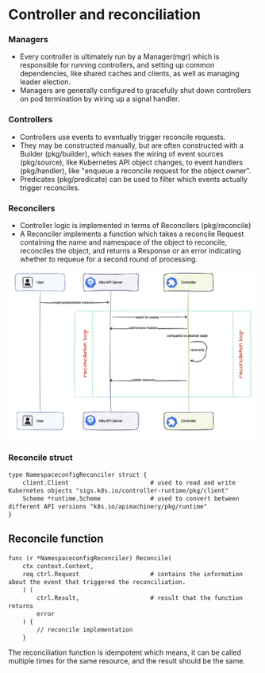 # Controller and reconciliation

### Managers

- Every controller is ultimately run by a Manager(mgr) which is responsible for running controllers, and setting up common dependencies, like shared caches and clients, as well as managing leader election.
- Managers are generally configured to gracefully shut down controllers on pod termination by wiring up a signal handler.

### Controllers

- Controllers use events to eventually trigger reconcile requests. 
- They may be constructed manually, but are often constructed with a Builder (pkg/builder), which eases the wiring of event sources (pkg/source), like Kubernetes API object changes, to event handlers (pkg/handler), like "enqueue a reconcile request for the object owner".
- Predicates (pkg/predicate) can be used to filter which events actually trigger reconciles.

### Reconcilers

- Controller logic is implemented in terms of Reconcilers (pkg/reconcile)
- A Reconciler implements a function which takes a reconcile Request containing the name and namespace of the object to reconcile, reconciles the object, and returns a Response or an error indicating whether to requeue for a second round of processing.

![logic](./imgs/reconcile.png)

### Reconcile struct

```
type NamespaceconfigReconciler struct {
	client.Client                       # used to read and write Kubernetes objects "sigs.k8s.io/controller-runtime/pkg/client"
	Scheme *runtime.Scheme              # used to convert between different API versions "k8s.io/apimachinery/pkg/runtime"
}
```


## Reconcile function



```
func (r *NamespaceconfigReconciler) Reconcile(
    ctx context.Context,
    req ctrl.Request                    # contains the information about the event that triggered the reconciliation.
    ) (
        ctrl.Result,                    # result that the function returns
        error
    ) {
        // reconcile implementation
    }
```

The reconciliation function is idempotent which means, it can be called multiple times for the same resource, and the result should be the same.



